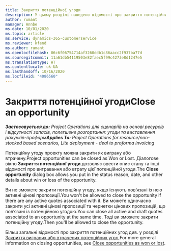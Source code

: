 ```yaml
---
title: Закриття потенційної угоди
description: У цьому розділі наведено відомості про закриття потенційних угод.
author: rumant
manager: Annbe
ms.date: 10/01/2020
ms.topic: article
ms.service: dynamics-365-customerservice
ms.reviewer: kfend
ms.author: rumant
ms.openlocfilehash: 06c6f06754714af3260ddb1c86aacc2f937ba77d
ms.sourcegitcommit: 11a61db54119503e82faec5f99c4273e8d1247e5
ms.translationtype: HT
ms.contentlocale: uk-UA
ms.lasthandoff: 10/16/2020
ms.locfileid: "4086560"
---
```

# <a name="close-an-opportunity"></a><span data-ttu-id="cf091-103">Закриття потенційної угоди</span><span class="sxs-lookup"><span data-stu-id="cf091-103">Close an opportunity</span></span>

<span data-ttu-id="cf091-104">_**Застосовується до:** Project Operations для сценаріїв на основі ресурсів і відсутності запасів, полегшене розгортання: угоди та виставлення рахунків-проформ_</span><span class="sxs-lookup"><span data-stu-id="cf091-104">_**Applies To:** Project Operations for resource/non-stocked based scenarios, Lite deployment - deal to proforma invoicing_</span></span>

<span data-ttu-id="cf091-105">Потенційну угоду проекту можна закрити як виграну або втрачену.</span><span class="sxs-lookup"><span data-stu-id="cf091-105">Project opportunities can be closed as Won or Lost.</span></span> <span data-ttu-id="cf091-106">Діалогове вікно **Закриття потенційної угоди** дозволяє ввести опис стану та інші відомості про вигравання або втрату цієї потенційної угоди.</span><span class="sxs-lookup"><span data-stu-id="cf091-106">The **Close opportunity** dialog box allows you put in the status reason, date, and other details about win or loss of the opportunity.</span></span>

<span data-ttu-id="cf091-107">Ви не зможете закрити потенційну угоду, якщо існують пов’язані із нею активні цінові пропозиції.</span><span class="sxs-lookup"><span data-stu-id="cf091-107">You won't be allowed to close the opportunity if there are any active quotes associated with it.</span></span> <span data-ttu-id="cf091-108">Ви можете одночасно закрити усі активні цінові пропозиції та чернетки цінових пропозицій, що пов’язані із потенційною угодою.</span><span class="sxs-lookup"><span data-stu-id="cf091-108">You can close all active and draft quotes associated to an opportunity at the same time.</span></span> <span data-ttu-id="cf091-109">Тоді ви зможете закрити потенційну угоду.</span><span class="sxs-lookup"><span data-stu-id="cf091-109">Then you'll be allowed to close the opportunity.</span></span>

<span data-ttu-id="cf091-110">Більш загальні відомості про закриття потенційних угод див. у розділі [Закриття виграних або втрачених потенційних угод](https://docs.microsoft.com/dynamics365/sales-enterprise/close-opportunity-won-lost-sales).</span><span class="sxs-lookup"><span data-stu-id="cf091-110">For more general information on closing opportunities, see [Close opportunities as won or lost](https://docs.microsoft.com/dynamics365/sales-enterprise/close-opportunity-won-lost-sales).</span></span>
